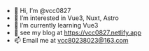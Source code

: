- 👋 Hi, I’m @vcc0827
- 👀 I’m interested in Vue3, Nuxt, Astro 
- 🌱 I’m currently learning Vue3
- 💞️ see my blog at https://vcc0827.netlify.app
- 📫 Email me at vcc80238023@163.com 

<!---
vcc0827/vcc0827 is a ✨ special ✨ repository because its `README.md` (this file) appears on your GitHub profile.
You can click the Preview link to take a look at your changes.
--->
